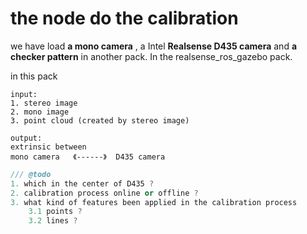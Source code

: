 # the node do the calibration

we have load **a mono camera** , a Intel **Realsense D435 camera** and **a checker pattern** in another pack. In the realsense_ros_gazebo pack.

in this pack

```
input:
1. stereo image
2. mono image
3. point cloud (created by stereo image)
```

```
output:
extrinsic between
mono camera   《------》  D435 camera
```

```c++
/// @todo 
1. which in the center of D435 ?
2. calibration process online or offline ?
3. what kind of features been applied in the calibration process
    3.1 points ?
    3.2 lines ?
```

